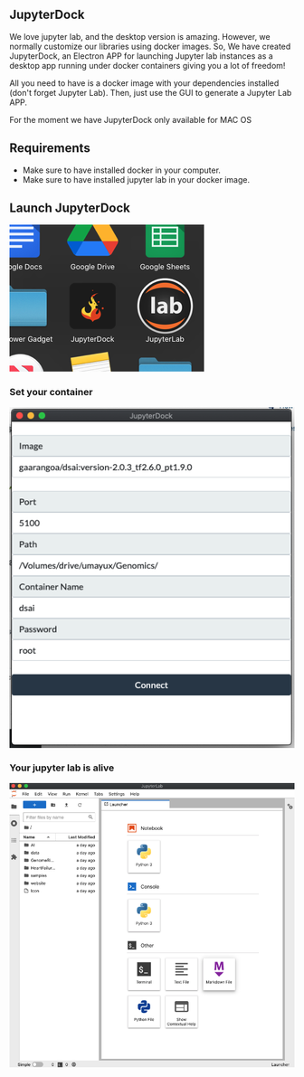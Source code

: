 ## JupyterDock

We love jupyter lab, and the desktop version is amazing. However, we normally customize our libraries using docker images. So, We have created JupyterDock, an Electron APP for launching Jupyter lab instances as a desktop app running under docker containers giving you a lot of freedom!

All you need to have is a docker image with your dependencies installed (don't forget Jupyter Lab). Then, just use the GUI to generate a Jupyter Lab APP.

For the moment we have JupyterDock only available for MAC OS

## Requirements
* Make sure to have installed docker in your computer.
* Make sure to have installed jupyter lab in your docker image. 

## Launch JupyterDock
![img](./app.png)

### Set your container
![img](./session.png)

### Your jupyter lab is alive
![img](./jlab.png)
